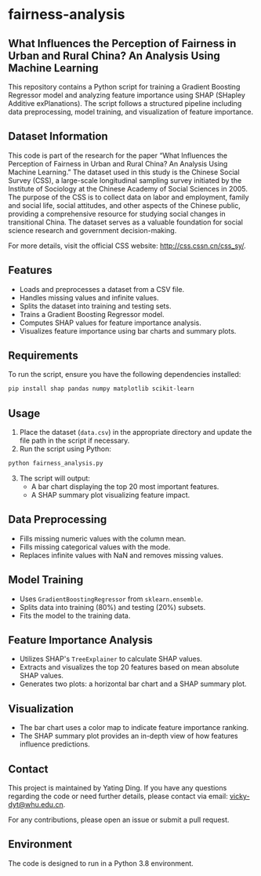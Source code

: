 # fairness-analysis
## What Influences the Perception of Fairness in Urban and Rural China? An Analysis Using Machine Learning

This repository contains a Python script for training a Gradient Boosting Regressor model and analyzing feature importance using SHAP (SHapley Additive exPlanations). The script follows a structured pipeline including data preprocessing, model training, and visualization of feature importance.

## Dataset Information

This code is part of the research for the paper “What Influences the Perception of Fairness in Urban and Rural China? An Analysis Using Machine Learning.” The dataset used in this study is the Chinese Social Survey (CSS), a large-scale longitudinal sampling survey initiated by the Institute of Sociology at the Chinese Academy of Social Sciences in 2005. The purpose of the CSS is to collect data on labor and employment, family and social life, social attitudes, and other aspects of the Chinese public, providing a comprehensive resource for studying social changes in transitional China. The dataset serves as a valuable foundation for social science research and government decision-making.

For more details, visit the official CSS website: http://css.cssn.cn/css_sy/.

## Features
- Loads and preprocesses a dataset from a CSV file.
- Handles missing values and infinite values.
- Splits the dataset into training and testing sets.
- Trains a Gradient Boosting Regressor model.
- Computes SHAP values for feature importance analysis.
- Visualizes feature importance using bar charts and summary plots.

## Requirements
To run the script, ensure you have the following dependencies installed:

```bash
pip install shap pandas numpy matplotlib scikit-learn
```

## Usage

1. Place the dataset (`data.csv`) in the appropriate directory and update the file path in the script if necessary.
2. Run the script using Python:

```bash
python fairness_analysis.py
```

3. The script will output:
   - A bar chart displaying the top 20 most important features.
   - A SHAP summary plot visualizing feature impact.

## Data Preprocessing
- Fills missing numeric values with the column mean.
- Fills missing categorical values with the mode.
- Replaces infinite values with NaN and removes missing values.
## Model Training
- Uses `GradientBoostingRegressor` from `sklearn.ensemble`.
- Splits data into training (80%) and testing (20%) subsets.
- Fits the model to the training data.

## Feature Importance Analysis
- Utilizes SHAP's `TreeExplainer` to calculate SHAP values.
- Extracts and visualizes the top 20 features based on mean absolute SHAP values.
- Generates two plots: a horizontal bar chart and a SHAP summary plot.

## Visualization
- The bar chart uses a color map to indicate feature importance ranking.
- The SHAP summary plot provides an in-depth view of how features influence predictions.


## Contact
This project is maintained by Yating Ding. If you have any questions regarding the code or need further details, please contact via email: vicky-dyt@whu.edu.cn.

For any contributions, please open an issue or submit a pull request.

## Environment
The code is designed to run in a Python 3.8 environment.


